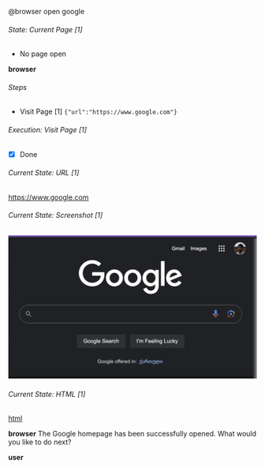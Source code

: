 @browser open google


###### State: Current Page [1]

- No page open


**browser**

###### Steps

- Visit Page [1] `{"url":"https://www.google.com"}`

###### Execution: Visit Page [1]

<pre class='output' style='display:none'>
Exit Code: 0
</pre>

-[x] Done

###### Current State: URL [1]

https://www.google.com

###### Current State: Screenshot [1]

![Screenshot.png](Screenshot.png)

###### Current State: HTML [1]

[html](html)

<pre class='output' style='display:none'>
<body><a>Gmail</a><a>Images</a><a></a><a></a><form action="/search" method="GET"><center><input value="Google Search" name="btnK" type="submit"><input value="I'm Feeling Lucky" name="btnI" type="submit"></center></form>Google offered in:    <a>ქართული</a>Georgia<a>About</a><a>Advertising</a><a>Business</a><a> How Search works </a><g-popup>Settings<g-menu><g-menu-item><a>Search settings</a></g-menu-item><g-menu-item><a>Advanced search</a></g-menu-item><g-menu-item><a>Your data in Search</a></g-menu-item><g-menu-item><a>Search history</a></g-menu-item><g-menu-item><a>Search help</a></g-menu-item><g-menu-item>Send feedback</g-menu-item><g-menu-item></g-menu-item><g-menu-item>Dark theme: On</g-menu-item></g-menu></g-popup><a>Privacy</a><a>Terms</a></body>
</pre>


**browser** The Google homepage has been successfully opened. What would you like to do next?

**user**
